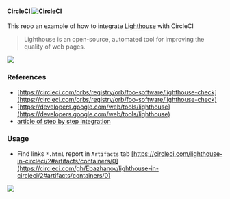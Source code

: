 #### CircleCI [![CircleCI](https://circleci.com/gh/Ebazhanov/lighthouse-in-circleci.svg?style=svg)](https://circleci.com/gh/Ebazhanov/lighthouse-in-circleci)

This repo an example of how to integrate [Lighthouse](developers.google.com/web/tools/lighthouse) with CircleCI

> Lighthouse is an open-source, automated tool for improving the quality of web pages.
>
<img src="https://monosnap.com/image/jOKvdPKUvb2wol4HeEfPXPC3l70Qe8"/>

### References
- [https://circleci.com/orbs/registry/orb/foo-software/lighthouse-check](https://circleci.com/orbs/registry/orb/foo-software/lighthouse-check)
- [https://developers.google.com/web/tools/lighthouse](https://developers.google.com/web/tools/lighthouse)
- [article of step by step integration](https://www.freecodecamp.org/news/how-to-use-lighthouse-in-circleci/)

### Usage 
- Find links `*.html` report in `Artifacts` tab
[https://circleci.com/lighthouse-in-circleci/2#artifacts/containers/0](https://circleci.com/gh/Ebazhanov/lighthouse-in-circleci/2#artifacts/containers/0)

<img src="https://monosnap.com/image/kY6xaS1DM908p42Ei6KMQf75JJU61M"/>
